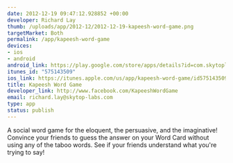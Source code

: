 ```yaml
--- 
date: 2012-12-19 09:47:12.928852 +00:00
developer: Richard Lay
thumb: /uploads/app/2012-12/2012-12-19-kapeesh-word-game.png
targetMarket: Both
permalink: /app/kapeesh-word-game
devices: 
- ios
- android
android_link: https://play.google.com/store/apps/details?id=com.skytoplabs.kapeesh
itunes_id: "575143509"
ios_link: https://itunes.apple.com/us/app/kapeesh-word-game/id575143509?ls=1%26mt=8
title: Kapeesh Word Game
developer_link: http://www.facebook.com/KapeeshWordGame
email: richard.lay@skytop-labs.com
type: app
status: publish
---
```


A social word game for the eloquent, the persuasive, and the imaginative! Convince your friends to guess the answer on your Word Card without using any of the taboo words. See if your friends understand what you're trying to say!
